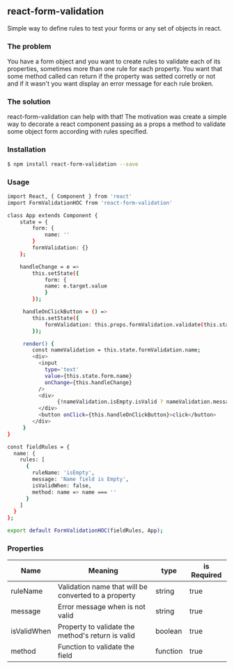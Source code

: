 ## react-form-validation

Simple way to define rules to test your forms or any set of objects in react.


### The problem

You have a form object and you want to create rules to validate each of its properties, sometimes more than one rule for each property.
You want that some method called can return if the property was setted corretly or not
and if it wasn't you want display an error message for each rule broken.


### The solution

react-form-validation can help with that! The motivation was create a simple way to decorate a react component passing as a props a method
to validate some object form according with rules specified.

### Installation

```sh
$ npm install react-form-validation --save
```

### Usage

```sh 
import React, { Component } from 'react'
import FormValidationHOC from 'react-form-validation'

class App extends Component {
    state = {
        form: {
            name: ''
        }
        formValidation: {}
    };

    handleChange = e => 
        this.setState({
            form: {
            name: e.target.value
            }
        });

     handleOnClickButton = () =>
        this.setState({
            formValidation: this.props.formValidation.validate(this.state.form)
        });

     render() {
        const nameValidation = this.state.formValidation.name;
        <div>
          <input
            type='text'
            value={this.state.form.name}
            onChange={this.handleChange}
          />
          <div>
                {!nameValidation.isEmpty.isValid ? nameValidation.message : ''}
          </div>
          <button onClick={this.handleOnClickButton}>click</button>
        </div>
     }
}

const fieldRules = {
  name: {
    rules: [
      {
        ruleName: 'isEmpty',
        message: 'Name field is Empty',
        isValidWhen: false,
        method: name => name === ''
      }
    ]
  }
};

export default FormValidationHOC(fieldRules, App);

```

### Properties

| Name | Meaning | type | is Required |
| ------ | ------ | ------ | ------ |
| ruleName | Validation name that will be converted to a property | string | true
| message | Error message when is not valid | string | true
| isValidWhen | Property to validate the method's return is valid | boolean | true
| method | Function to validate the field | function | true

